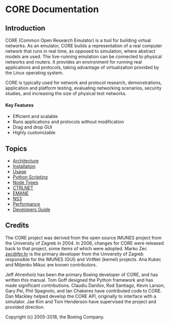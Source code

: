 # CORE Documentation

## Introduction

CORE (Common Open Research Emulator) is a tool for building virtual networks. As an emulator, CORE builds a representation of a real computer network that runs in real time, as opposed to simulation, where abstract models are used. The live-running emulation can be connected to physical networks and routers.  It provides an environment for running real applications and protocols, taking advantage of virtualization provided by the Linux operating system.

CORE is typically used for network and protocol research, demonstrations, application and platform testing, evaluating networking scenarios, security studies, and increasing the size of physical test networks.

#### Key Features
* Efficient and scalable
* Runs applications and protocols without modification
* Drag and drop GUI
* Highly customizable

## Topics

* [Architecture](architecture.md)
* [Installation](install.md)
* [Usage](usage.md)
* [Python Scripting](scripting.md)
* [Node Types](machine.md)
* [CTRLNET](ctrlnet.md)
* [EMANE](emane.md)
* [NS3](ns3.md)
* [Performance](performance.md)
* [Developers Guide](devguide.md)

## Credits

The CORE project was derived from the open source IMUNES project from the University of Zagreb in 2004. In 2006, changes for CORE were released back to that project, some items of which were adopted. Marko Zec <zec@fer.hr> is the primary developer from the University of Zagreb responsible for the IMUNES (GUI) and VirtNet (kernel) projects. Ana Kukec and Miljenko Mikuc are known contributors.

Jeff Ahrenholz has been the primary Boeing developer of CORE, and has written this manual. Tom Goff designed the Python framework and has made significant contributions. Claudiu Danilov, Rod Santiago, Kevin Larson, Gary Pei, Phil Spagnolo, and Ian Chakeres have contributed code to CORE. Dan Mackley helped develop the CORE API, originally to interface with a simulator. Jae Kim and Tom Henderson have supervised the project and provided direction.

Copyright (c) 2005-2018, the Boeing Company.
